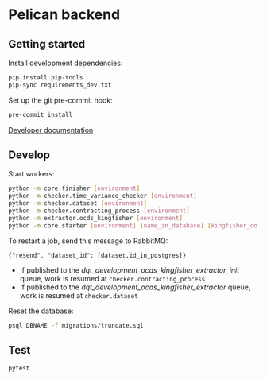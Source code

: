 # Pelican backend

## Getting started

Install development dependencies:

```bash
pip install pip-tools
pip-sync requirements_dev.txt
```

Set up the git pre-commit hook:

```bash
pre-commit install
```

[Developer documentation](https://docs.google.com/document/d/1cfunGPyP-QLHOeQT3olFEHJh0J_aieUJZzxirT7Y8wk/edit)

## Develop

Start workers:

```bash
python -m core.finisher [environment]
python -m checker.time_variance_checker [environment]
python -m checker.dataset [environment]
python -m checker.contracting_process [environment]
python -m extractor.ocds_kingfisher [environment]
python -m core.starter [environment] [name_in_database] [kingfisher_collection_id] [num_of_items_to_download:optional]
```

To restart a job, send this message to RabbitMQ:

```
{"resend", "dataset_id": [dataset.id_in_postgres]}
```

* If published to the *dqt_development_ocds_kingfisher_extractor_init* queue, work is resumed at `checker.contracting_process`
* If published to the *dqt_development_ocds_kingfisher_extractor* queue, work is resumed at `checker.dataset`

Reset the database:

```bash
psql DBNAME -f migrations/truncate.sql
```

## Test

```bash
pytest
```
